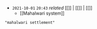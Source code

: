 - `2021-10-01`  `20:43` _related_ [[]] | [[]] | [[]]
	- [[Mahalwari system]]
```query 2021-10-01 20:43
"mahalwari settlement"
```